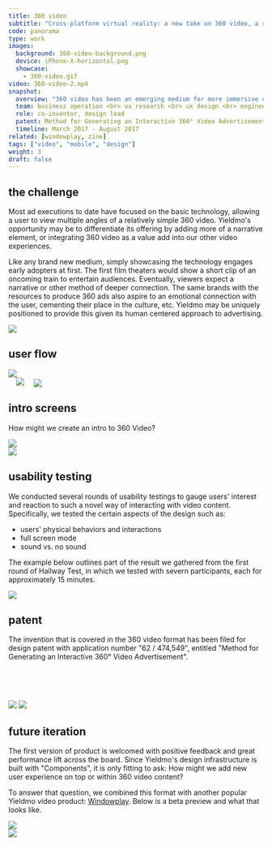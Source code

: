 ```yaml
---
title: 360 video
subtitle: "Cross-platform virtual reality: a new take on 360 video, a step closer to reality."
code: panorama
type: work
images:
  background: 360-video-background.png
  device: iPhone-X-horizontal.png
  showcase:
    - 360-video.gif
video: 360-video-2.mp4
snapshot:
  overview: "360 video has been an emerging medium for more immersive content experiences. It is currently the most accessible form of vitual reality technology (smartphone accessible, enhanced experience with google cardboard devices), bolstered by the relatively low cost 360 video cameras and well executed distribution platforms like Facebook and the New York Times. <br><br>This project aims to add Yieldmo's unique flavor to the experience and take the apodation even further: making it accessible virtually everywhere."
  team: business operation <br> ux research <br> ux design <br> engineering <br> marketing <br> data insights
  role: co-inventor, design lead
  patent: Method for Generating an Interactive 360° Video Advertisement (us 62/474,549)
  timeline: March 2017 - August 2017
related: [windowplay, zine]
tags: ["video", "mobile", "design"]
weight: 3
draft: false
---
```


## the challenge

Most ad executions to date have focused on the basic technology, allowing a user to view multiple angles of a relatively simple 360 video. Yieldmo's opportunity may be to differentiate its offering by adding more of a narrative element, or integrating 360 video as a value add into our other video experiences.

Like any brand new medium, simply showcasing the technology engages early adopters at first. The first film theaters would show a short clip of an oncoming train to entertain audiences. Eventually, viewers expect a narrative or other method of deeper connection. The same brands with the resources to produce 360 ads also aspire to an emotional connection with the user, cementing their place in the culture, etc. Yieldmo may be uniquely positioned to provide this given its human centered approach to advertising.

<div><img src="/work/panorama/360-context.png"></div>

## user flow

<div><img src="/work/panorama/360-video-user-flow.png"></div>

<!-- <div><img src="/work/panorama/preview-tactic-flow.jpg"></div> -->

<div class="double clearfix">
	<img style="padding: 0 3%;" src="/work/panorama/preview-tactic-flow.jpg">
	<img style="vertical-align: bottom;" src="/work/panorama/engagement-tactic-screens.jpg">
</div>

## intro screens

How might we create an intro to 360 Video?

<div><img src="/work/panorama/intro-screen-a.png"></div>
<div><img src="/work/panorama/intro-screen-b.png"></div>

## usability testing

We conducted several rounds of usability testings to gauge users' interest and reaction to such a novel way of interacting with video content. Specifically, we tested the certain aspects of the design such as:

- users' physical behaviors and interactions
- full screen mode
- sound vs. no sound

The example below outlines part of the result we gathered from the first round of Hallway Test, in which we tested with severn participants, each for approximately 15 minutes.

<div><img src="/work/panorama/hallway-testing.jpg"></div>

## patent

The invention that is covered in the 360 video format has been filed for design patent with application number "62 / 474,549", entitled "Method for Generating an Interactive 360° Video Advertisement".


<div class="double clearfix">
	<img src="/work/panorama/mockup-w-hand.png">
	<img style="padding-top: 4rem;" src="/work/panorama/poster.png">
</div>


## future iteration

The first version of product is welcomed with positive feedback and great performance lift across the board. Since Yieldmo's design infrastructure is built with "Components", it is only fitting to ask: How might we add new user experience on top or within 360 video content?

To answer that question, we combined this format with another popular Yieldmo video product: [Windowplay](/work/windowplay/). Below is a beta preview and what that looks like.

<div><img src="/work/panorama/360-windowplay.gif"></div>
<div><img src="/work/panorama/future-iteration.png"></div>

